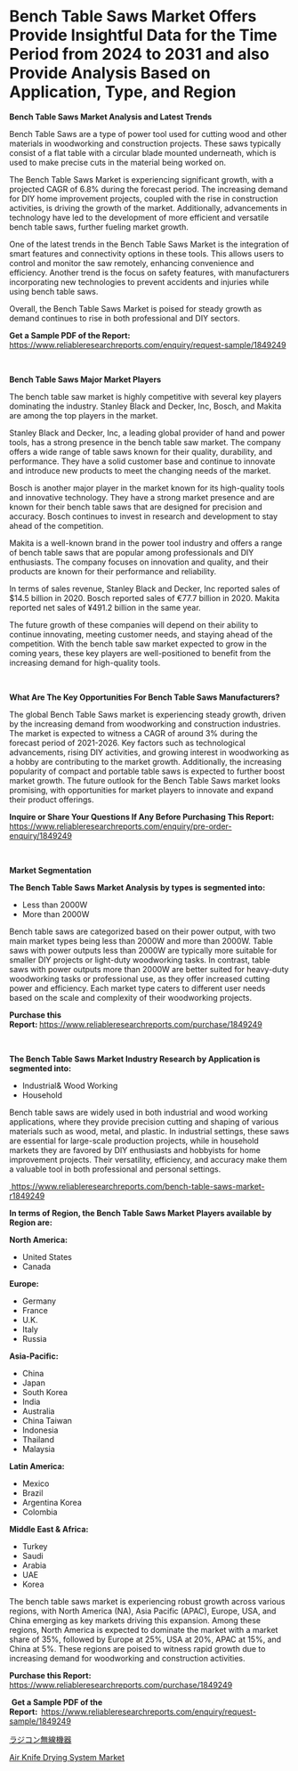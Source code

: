 <p><h1>Bench Table Saws Market Offers Provide Insightful Data for the Time Period from 2024 to 2031 and also Provide Analysis Based on Application, Type, and Region</h1></p><p><strong>Bench Table Saws Market Analysis and Latest Trends</strong></p>
<p><p>Bench Table Saws are a type of power tool used for cutting wood and other materials in woodworking and construction projects. These saws typically consist of a flat table with a circular blade mounted underneath, which is used to make precise cuts in the material being worked on.</p><p>The Bench Table Saws Market is experiencing significant growth, with a projected CAGR of 6.8% during the forecast period. The increasing demand for DIY home improvement projects, coupled with the rise in construction activities, is driving the growth of the market. Additionally, advancements in technology have led to the development of more efficient and versatile bench table saws, further fueling market growth.</p><p>One of the latest trends in the Bench Table Saws Market is the integration of smart features and connectivity options in these tools. This allows users to control and monitor the saw remotely, enhancing convenience and efficiency. Another trend is the focus on safety features, with manufacturers incorporating new technologies to prevent accidents and injuries while using bench table saws.</p><p>Overall, the Bench Table Saws Market is poised for steady growth as demand continues to rise in both professional and DIY sectors.</p></p>
<p><strong>Get a Sample PDF of the Report:&nbsp;</strong> <a href="https://www.reliableresearchreports.com/enquiry/request-sample/1849249">https://www.reliableresearchreports.com/enquiry/request-sample/1849249</a></p>
<p>&nbsp;</p>
<p><strong>Bench Table Saws Major Market Players</strong></p>
<p><p>The bench table saw market is highly competitive with several key players dominating the industry. Stanley Black and Decker, Inc, Bosch, and Makita are among the top players in the market. </p><p>Stanley Black and Decker, Inc, a leading global provider of hand and power tools, has a strong presence in the bench table saw market. The company offers a wide range of table saws known for their quality, durability, and performance. They have a solid customer base and continue to innovate and introduce new products to meet the changing needs of the market.</p><p>Bosch is another major player in the market known for its high-quality tools and innovative technology. They have a strong market presence and are known for their bench table saws that are designed for precision and accuracy. Bosch continues to invest in research and development to stay ahead of the competition.</p><p>Makita is a well-known brand in the power tool industry and offers a range of bench table saws that are popular among professionals and DIY enthusiasts. The company focuses on innovation and quality, and their products are known for their performance and reliability.</p><p>In terms of sales revenue, Stanley Black and Decker, Inc reported sales of $14.5 billion in 2020. Bosch reported sales of €77.7 billion in 2020. Makita reported net sales of ¥491.2 billion in the same year.</p><p>The future growth of these companies will depend on their ability to continue innovating, meeting customer needs, and staying ahead of the competition. With the bench table saw market expected to grow in the coming years, these key players are well-positioned to benefit from the increasing demand for high-quality tools.</p></p>
<p>&nbsp;</p>
<p><strong>What Are The Key Opportunities For Bench Table Saws Manufacturers?</strong></p>
<p><p>The global Bench Table Saws market is experiencing steady growth, driven by the increasing demand from woodworking and construction industries. The market is expected to witness a CAGR of around 3% during the forecast period of 2021-2026. Key factors such as technological advancements, rising DIY activities, and growing interest in woodworking as a hobby are contributing to the market growth. Additionally, the increasing popularity of compact and portable table saws is expected to further boost market growth. The future outlook for the Bench Table Saws market looks promising, with opportunities for market players to innovate and expand their product offerings.</p></p>
<p><strong>Inquire or Share Your Questions If Any Before Purchasing This Report:</strong> <a href="https://www.reliableresearchreports.com/enquiry/pre-order-enquiry/1849249">https://www.reliableresearchreports.com/enquiry/pre-order-enquiry/1849249</a></p>
<p>&nbsp;</p>
<p><strong>Market Segmentation</strong></p>
<p><strong>The Bench Table Saws Market Analysis by types is segmented into:</strong></p>
<p><ul><li>Less than 2000W</li><li>More than 2000W</li></ul></p>
<p><p>Bench table saws are categorized based on their power output, with two main market types being less than 2000W and more than 2000W. Table saws with power outputs less than 2000W are typically more suitable for smaller DIY projects or light-duty woodworking tasks. In contrast, table saws with power outputs more than 2000W are better suited for heavy-duty woodworking tasks or professional use, as they offer increased cutting power and efficiency. Each market type caters to different user needs based on the scale and complexity of their woodworking projects.</p></p>
<p><strong>Purchase this Report:&nbsp;</strong><a href="https://www.reliableresearchreports.com/purchase/1849249">https://www.reliableresearchreports.com/purchase/1849249</a></p>
<p>&nbsp;</p>
<p><strong>The Bench Table Saws Market Industry Research by Application is segmented into:</strong></p>
<p><ul><li>Industrial& Wood Working</li><li>Household</li></ul></p>
<p><p>Bench table saws are widely used in both industrial and wood working applications, where they provide precision cutting and shaping of various materials such as wood, metal, and plastic. In industrial settings, these saws are essential for large-scale production projects, while in household markets they are favored by DIY enthusiasts and hobbyists for home improvement projects. Their versatility, efficiency, and accuracy make them a valuable tool in both professional and personal settings.</p></p>
<p><a href="https://www.reliableresearchreports.com/bench-table-saws-market-r1849249">&nbsp;https://www.reliableresearchreports.com/bench-table-saws-market-r1849249</a></p>
<p><strong>In terms of Region, the Bench Table Saws Market Players available by Region are:</strong></p>
<p>
    <p> <strong> North America: </strong>
        <ul>
            <li>United States</li>
            <li>Canada</li>
        </ul>
        </p> 
    <p> <strong> Europe: </strong>
        <ul>
            <li>Germany</li>
            <li>France</li>
            <li>U.K.</li>
            <li>Italy</li>
            <li>Russia</li>
        </ul>
        </p> 
    <p> <strong> Asia-Pacific: </strong>
        <ul>
            <li>China</li>
            <li>Japan</li>
            <li>South Korea</li>
            <li>India</li>
            <li>Australia</li>
            <li>China Taiwan</li>
            <li>Indonesia</li>
            <li>Thailand</li>
            <li>Malaysia</li>
        </ul>
        </p> 
    <p> <strong> Latin America: </strong>
        <ul>
            <li>Mexico</li>
            <li>Brazil</li>
            <li>Argentina Korea</li>
            <li>Colombia</li>
        </ul>
        </p> 
    <p> <strong> Middle East & Africa: </strong>
        <ul>
            <li>Turkey</li>
            <li>Saudi</li>
            <li>Arabia</li>
            <li>UAE</li>
            <li>Korea</li>
        </ul>
    </p>
    </p>
<p><p>The bench table saws market is experiencing robust growth across various regions, with North America (NA), Asia Pacific (APAC), Europe, USA, and China emerging as key markets driving this expansion. Among these regions, North America is expected to dominate the market with a market share of 35%, followed by Europe at 25%, USA at 20%, APAC at 15%, and China at 5%. These regions are poised to witness rapid growth due to increasing demand for woodworking and construction activities.</p></p>
<p><strong>Purchase this Report: </strong><a href="https://www.reliableresearchreports.com/purchase/1849249">https://www.reliableresearchreports.com/purchase/1849249</a></p>
<p>&nbsp;<strong>Get a Sample PDF of the Report:&nbsp;&nbsp;</strong><a href="https://www.reliableresearchreports.com/enquiry/request-sample/1849249">https://www.reliableresearchreports.com/enquiry/request-sample/1849249</a></p>
<p><strong></strong></p>
<p><p><a href="https://github.com/alyle7648/Market-Research-Report-List-1/blob/main/910519636738.md">ラジコン無線機器</a></p><p><a href="https://view.publitas.com/reportprime-1/air-knife-drying-system-market-trends-and-market-analysis-forecasted-for-period-2024-2031/">Air Knife Drying System Market</a></p></p>
